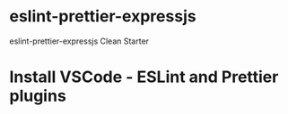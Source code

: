# eslint-prettier-expressjs
eslint-prettier-expressjs Clean Starter

# Install VSCode - ESLint and Prettier plugins

